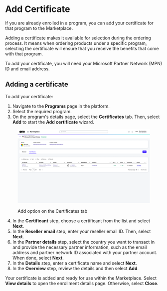 # Add Certificate

If you are already enrolled in a program, you can add your certificate for that program to the Marketplace.&#x20;

Adding a certificate makes it available for selection during the ordering process. It means when ordering products under a specific program, selecting the certificate will ensure that you receive the benefits that come with that program.

To add your certificate, you will need your Microsoft Partner Network (MPN) ID and email address.&#x20;

## Adding a certificate

To add your certificate:&#x20;

1. Navigate to the **Programs** page in the platform.
2. Select the required program.&#x20;
3. On the program's details page, select the **Certificates** tab. Then, select **Add** to start the **Add certificate** wizard.

<figure><img src="../../../.gitbook/assets/add_certificate.png" alt=""><figcaption><p>Add option on the Certificates tab</p></figcaption></figure>

4. In the **Certificant** step, choose a certificant from the list and select **Next**.
5. In the **Reseller email** step, enter your reseller email ID. Then, select **Next**.
6. In the **Partner details** step, select the country you want to transact in and provide the necessary partner information, such as the email address and partner network ID associated with your partner account. When done, select **Next**.&#x20;
7. In the **Details** step, enter a certificate name and select **Next**.&#x20;
8. In the **Overview** step, review the details and then select **Add**.

Your certificate is added and ready for use within the Marketplace. Select **View details** to open the enrollment details page. Otherwise, select **Close**.
